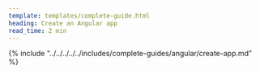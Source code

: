 ```yaml
---
template: templates/complete-guide.html
heading: Create an Angular app
read_time: 2 min
---
```


{% include "../../../../../includes/complete-guides/angular/create-app.md" %}
